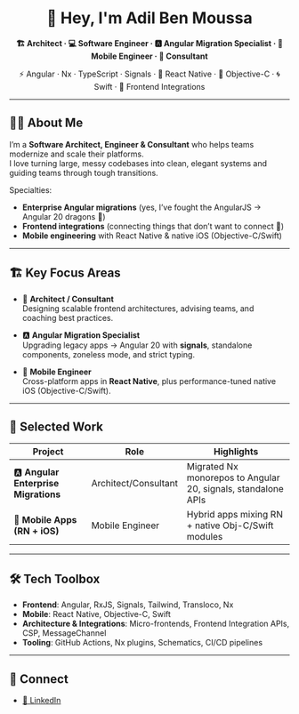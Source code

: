 <h1 align="center">👋 Hey, I'm Adil Ben Moussa</h1>
<p align="center"><strong>🏗️ Architect · 💻 Software Engineer · 🅰️ Angular Migration Specialist · 📱 Mobile Engineer · 🤝 Consultant</strong></p>

<p align="center">
  ⚡ Angular · Nx · TypeScript · Signals · 📲 React Native · 🍏 Objective-C · 🌀 Swift · 🔗 Frontend Integrations
</p>

---

## 👨‍💻 About Me

I’m a **Software Architect, Engineer & Consultant** who helps teams modernize and scale their platforms.  
I love turning large, messy codebases into clean, elegant systems and guiding teams through tough transitions.  

Specialties:  
- **Enterprise Angular migrations** (yes, I’ve fought the AngularJS → Angular 20 dragons 🐉)  
- **Frontend integrations** (connecting things that don’t want to connect 🤝)  
- **Mobile engineering** with React Native & native iOS (Objective-C/Swift)  

---

## 🏗️ Key Focus Areas

- 🧭 **Architect / Consultant**  
  Designing scalable frontend architectures, advising teams, and coaching best practices.  

- 🅰️ **Angular Migration Specialist**  
  Upgrading legacy apps → Angular 20 with **signals**, standalone components, zoneless mode, and strict typing.  

- 📱 **Mobile Engineer**  
  Cross-platform apps in **React Native**, plus performance-tuned native iOS (Objective-C/Swift).  

---

## 🚀 Selected Work

| Project | Role | Highlights |
|---|---|---|
| 🅰️ **Angular Enterprise Migrations** | Architect/Consultant | Migrated Nx monorepos to Angular 20, signals, standalone APIs |
| 📲 **Mobile Apps (RN + iOS)** | Mobile Engineer | Hybrid apps mixing RN + native Obj-C/Swift modules |

---

## 🛠️ Tech Toolbox

- **Frontend**: Angular, RxJS, Signals, Tailwind, Transloco, Nx  
- **Mobile**: React Native, Objective-C, Swift  
- **Architecture & Integrations**: Micro-frontends, Frontend Integration APIs, CSP, MessageChannel  
- **Tooling**: GitHub Actions, Nx plugins, Schematics, CI/CD pipelines  

---

## 🔗 Connect

- [💼 LinkedIn](https://www.linkedin.com/in/adilbenmoussa/)
